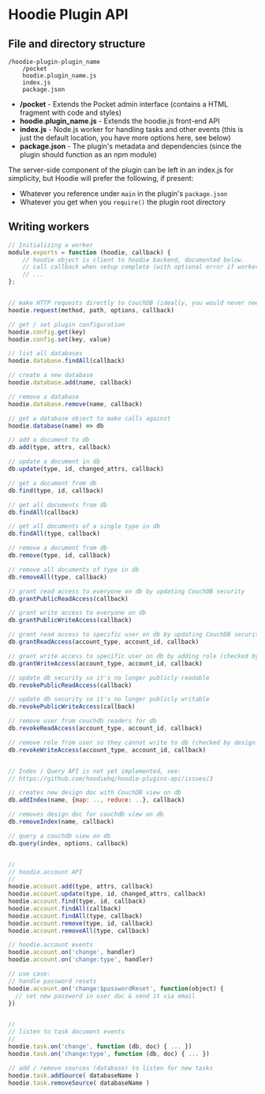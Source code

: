 # Hoodie Plugin API

## File and directory structure

```
/hoodie-plugin-plugin_name
    /pocket
    hoodie.plugin_name.js
    index.js
    package.json
```

* __/pocket__ - Extends the Pocket admin interface (contains a HTML fragment with code and styles)
* __hoodie.plugin_name.js__ - Extends the hoodie.js front-end API
* __index.js__ - Node.js worker for handling tasks and other events (this is just the default location, you have more options here, see below)
* __package.json__ - The plugin's metadata and dependencies (since the plugin should function as an npm module)

The server-side component of the plugin can be left in an index.js for simplicity, but Hoodie will prefer the following, if present:
* Whatever you reference under `main` in the plugin's `package.json`
* Whatever you get when you `require()` the plugin root directory

## Writing workers

```javascript
// Initializing a worker
module.exports = function (hoodie, callback) {
    // hoodie object is client to hoodie backend, documented below.
    // call callback when setup complete (with optional error if worker failed to initialize).
    // ...
};


// make HTTP requests directly to CouchDB (ideally, you would never need to use this)
hoodie.request(method, path, options, callback)

// get / set plugin configuration
hoodie.config.get(key)
hoodie.config.set(key, value)

// list all databases
hoodie.database.findAll(callback)

// create a new database
hoodie.database.add(name, callback)

// remove a database
hoodie.database.remove(name, callback)

// get a database object to make calls against
hoodie.database(name) => db

// add a document to db
db.add(type, attrs, callback)

// update a document in db
db.update(type, id, changed_attrs, callback)

// get a document from db
db.find(type, id, callback)

// get all documents from db
db.findAll(callback)

// get all documents of a single type in db
db.findAll(type, callback)

// remove a document from db
db.remove(type, id, callback)

// remove all documents of type in db
db.removeAll(type, callback)

// grant read access to everyone on db by updating CouchDB security
db.grantPublicReadAccess(callback)

// grant write access to everyone on db
db.grantPublicWriteAccess(callback)

// grant read access to specific user on db by updating CouchDB security
db.grantReadAccess(account_type, account_id, callback)

// grant write access to specific user on db by adding role (checked by design doc in db)
db.grantWriteAccess(account_type, account_id, callback)

// update db security so it's no longer publicly readable
db.revokePublicReadAccess(callback)

// update db security so it's no longer publicly writable
db.revokePublicWriteAccess(callback)

// remove user from couchdb readers for db
db.revokeReadAccess(account_type, account_id, callback)

// remove role from user so they cannot write to db (checked by design doc)
db.revokeWriteAccess(account_type, account_id, callback)


// Index / Query API is not yet implemented, see:
// https://github.com/hoodiehq/hoodie-plugins-api/issues/3

// creates new design doc with CouchDB view on db
db.addIndex(name, {map: .., reduce: ..}, callback)

// removes design doc for couchdb view on db
db.removeIndex(name, callback)

// query a couchdb view on db
db.query(index, options, callback)


//
// hoodie.account API
//
hoodie.account.add(type, attrs, callback)
hoodie.account.update(type, id, changed_attrs, callback)
hoodie.account.find(type, id, callback)
hoodie.account.findAll(callback)
hoodie.account.findAll(type, callback)
hoodie.account.remove(type, id, callback)
hoodie.account.removeAll(type, callback)

// hoodie.account events
hoodie.account.on('change', handler)
hoodie.account.on('change:type', handler)

// use case: 
// handle password resets
hoodie.account.on('change:$passwordReset', function(object) {
  // set new password in user doc & send it via email
})


//
// listen to task document events
//
hoodie.task.on('change', function (db, doc) { ... })
hoodie.task.on('change:type', function (db, doc) { ... })

// add / remove sources (database) to listen for new tasks
hoodie.task.addSource( databaseName )
hoodie.task.removeSource( databaseName )
```
